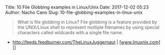 Title: 10 File Globbing examples in Linux/Unix
Date: 2017-12-02 05:23
Author: Nacho Cano
Slug: 10-file-globbing-examples-in-linux-unix

> What is file globbing in Linux? File globbing is a feature provided by the
> UNIX/Linux shell to represent multiple filenames by using special characters
> called wildcards with a single file name.

- http://feeds.feedburner.com/TheLinuxJuggernaut | [www.linuxnix.com][]

  [www.linuxnix.com]: https://www.linuxnix.com/10-file-globbing-examples-linux-unix/
    "10 File Globbing examples in Linux/Unix"
